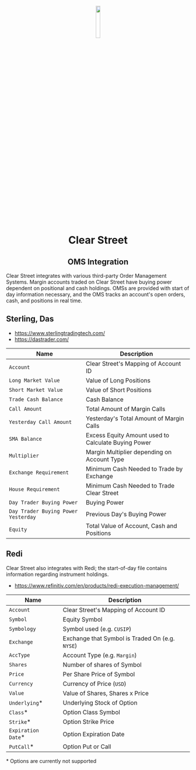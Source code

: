 <div class="center">
<p align="center"><img src="https://user-images.githubusercontent.com/523933/49741959-91a1da00-fc65-11e8-911f-521331f87174.png" align="center" width="15%" height="15%"></p>
  <h1 align="center">Clear Street</h1>
  <p align="center">
  	<h2 align="center">
    	OMS Integration
  	</h2>
	</p>
</div>

Clear Street integrates with various third-party Order Management Systems. Margin accounts traded on Clear Street have buying power dependent on positional and cash holdings. OMSs are provided with start of day information necessary, and the OMS tracks an account's open orders, cash, and positions in real time.

## Sterling, Das

* https://www.sterlingtradingtech.com/
* https://dastrader.com/

| Name                                | Description                                         |
| ----------------------------------- | --------------------------------------------------- |
| `Account`                           | Clear Street's Mapping of Account ID                |
| `Long Market Value`                 | Value of Long Positions                             |
| `Short Market Value`                | Value of Short Positions                            |
| `Trade Cash Balance`                | Cash Balance                                        |
| `Call Amount`                       | Total Amount of Margin Calls                        |
| `Yesterday Call Amount`             | Yesterday's Total Amount of Margin Calls            |
| `SMA Balance`                       | Excess Equity Amount used to Calculate Buying Power |
| `Multiplier`                        | Margin Multiplier depending on Account Type         |
| `Exchange Requirement`              | Minimum Cash Needed to Trade by Exchange            |
| `House Requirement`                 | Minimum Cash Needed to Trade Clear Street           |
| `Day Trader Buying Power`           | Buying Power                                        |
| `Day Trader Buying Power Yesterday` | Previous Day's Buying Power                         |
| `Equity`                            | Total Value of Account, Cash and Positions          |


## Redi

Clear Street also integrates with Redi; the start-of-day file contains information regarding instrument holdings.

* https://www.refinitiv.com/en/products/redi-execution-management/

| Name               | Description                                     |
| ------------------ | ----------------------------------------------- |
| `Account`          | Clear Street's Mapping of Account ID            |
| `Symbol`           | Equity Symbol                                   |
| `Symbology`        | Symbol used (e.g. `CUSIP`)                      |
| `Exchange `        | Exchange that Symbol is Traded On (e.g. `NYSE`) |
| `AccType`          | Account Type (e.g. `Margin`)                    |
| `Shares`           | Number of shares of Symbol                      |
| `Price`            | Per Share Price of Symbol                       |
| `Currency`         | Currency of Price (`USD`)                       |
| `Value`            | Value of Shares, Shares x Price                 |
| `Underlying`*      | Underlying Stock of Option                      |
| `Class`*           | Option Class Symbol                             |
| `Strike`*          | Option Strike Price                             |
| `Expiration Date`* | Option Expiration Date                          |
| `PutCall`*         | Option Put or Call                              |

\* Options are currently not supported
